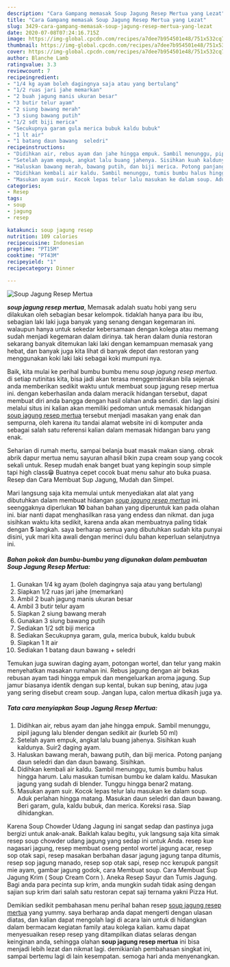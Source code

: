 ```yaml
---
description: "Cara Gampang memasak Soup Jagung Resep Mertua yang Lezat"
title: "Cara Gampang memasak Soup Jagung Resep Mertua yang Lezat"
slug: 3429-cara-gampang-memasak-soup-jagung-resep-mertua-yang-lezat
date: 2020-07-08T07:24:16.715Z
image: https://img-global.cpcdn.com/recipes/a7dee7b954501e48/751x532cq70/soup-jagung-resep-mertua-foto-resep-utama.jpg
thumbnail: https://img-global.cpcdn.com/recipes/a7dee7b954501e48/751x532cq70/soup-jagung-resep-mertua-foto-resep-utama.jpg
cover: https://img-global.cpcdn.com/recipes/a7dee7b954501e48/751x532cq70/soup-jagung-resep-mertua-foto-resep-utama.jpg
author: Blanche Lamb
ratingvalue: 3.3
reviewcount: 7
recipeingredient:
- "1/4 kg ayam boleh dagingnya saja atau yang bertulang"
- "1/2 ruas jari jahe memarkan"
- "2 buah jagung manis ukuran besar"
- "3 butir telur ayam"
- "2 siung bawang merah"
- "3 siung bawang putih"
- "1/2 sdt biji merica"
- "Secukupnya garam gula merica bubuk kaldu bubuk"
- "1 lt air"
- "1 batang daun bawang  seledri"
recipeinstructions:
- "Didihkan air, rebus ayam dan jahe hingga empuk. Sambil menunggu, pipil jagung lalu blender dengan sedikit air (kurleb 50 ml)"
- "Setelah ayam empuk, angkat lalu buang jahenya. Sisihkan kuah kaldunya. Suir2 daging ayam."
- "Haluskan bawang merah, bawang putih, dan biji merica. Potong panjang daun seledri dan dan daun bawang. Sisihkan."
- "Didihkan kembali air kaldu. Sambil menunggu, tumis bumbu halus hingga harum. Lalu masukan tumisan bumbu ke dalam kaldu. Masukan jagung yang sudah di blender. Tunggu hingga benar2 matang."
- "Masukan ayam suir. Kocok lepas telur lalu masukan ke dalam soup. Aduk perlahan hingga matang. Masukan daun seledri dan daun bawang. Beri garam, gula, kaldu bubuk, dan merica. Koreksi rasa. Siap dihidangkan."
categories:
- Resep
tags:
- soup
- jagung
- resep

katakunci: soup jagung resep 
nutrition: 109 calories
recipecuisine: Indonesian
preptime: "PT15M"
cooktime: "PT43M"
recipeyield: "1"
recipecategory: Dinner

---
```



![Soup Jagung Resep Mertua](https://img-global.cpcdn.com/recipes/a7dee7b954501e48/751x532cq70/soup-jagung-resep-mertua-foto-resep-utama.jpg)

<b><i>soup jagung resep mertua</i></b>, Memasak adalah suatu hobi yang seru dilakukan oleh sebagian besar kelompok. tidaklah hanya para ibu ibu, sebagian laki laki juga banyak yang senang dengan kegemaran ini. walaupun hanya untuk sekedar kebersamaan dengan kolega atau memang sudah menjadi kegemaran dalam dirinya. tak heran dalam dunia restoran sekarang banyak ditemukan laki laki dengan kemampuan memasak yang hebat, dan banyak juga kita lihat di banyak depot dan restoran yang menggunakan koki laki laki sebagai koki mumpuni nya.

Baik, kita mulai ke perihal bumbu bumbu menu <i>soup jagung resep mertua</i>. di setiap rutinitas kita, bisa jadi akan terasa menggembirakan bila sejenak anda memberikan sedikit waktu untuk membuat soup jagung resep mertua ini. dengan keberhasilan anda dalam meracik hidangan tersebut, dapat membuat diri anda bangga dengan hasil olahan anda sendiri. dan lagi disini melalui situs ini kalian akan memiliki pedoman untuk memasak hidangan <u>soup jagung resep mertua</u> tersebut menjadi masakan yang enak dan sempurna, oleh karena itu tandai alamat website ini di komputer anda sebagai salah satu referensi kalian dalam memasak hidangan baru yang enak.

Seharian di rumah mertu, sampai belanja buat masak makan siang. obrak abrik dapur mertua nemu sayuran alhasil bikin zupa cream soup yang cocok sekali untuk. Resep mudah enak banget buat yang kepingin soup simple tapi high class😁 Buatnya cepet cocok buat menu sahur ato buka puasa. Resep dan Cara Membuat Sup Jagung, Mudah dan Simpel.


Mari langsung saja kita memulai untuk menyediakan alat alat yang dibutuhkan dalam membuat hidangan <u><i>soup jagung resep mertua</i></u> ini. seenggaknya diperlukan <b>10</b> bahan bahan yang diperuntuk kan pada olahan ini. biar nanti dapat menghasilkan rasa yang endess dan nikmat. dan juga sisihkan waktu kita sedikit, karena anda akan membuatnya paling tidak dengan <b>5</b> langkah. saya berharap semua yang dibutuhkan sudah kita punyai disini, yuk mari kita awali dengan merinci dulu bahan keperluan selanjutnya ini.

<!--inarticleads1-->

##### Bahan pokok dan bumbu-bumbu yang digunakan dalam pembuatan Soup Jagung Resep Mertua:

1. Gunakan 1/4 kg ayam (boleh dagingnya saja atau yang bertulang)
1. Siapkan 1/2 ruas jari jahe (memarkan)
1. Ambil 2 buah jagung manis ukuran besar
1. Ambil 3 butir telur ayam
1. Siapkan 2 siung bawang merah
1. Gunakan 3 siung bawang putih
1. Sediakan 1/2 sdt biji merica
1. Sediakan Secukupnya garam, gula, merica bubuk, kaldu bubuk
1. Siapkan 1 lt air
1. Sediakan 1 batang daun bawang + seledri


Temukan juga suwiran daging ayam, potongan wortel, dan telur yang makin menyehatkan masakan rumahan ini. Rebus jagung dengan air bekas rebusan ayam tadi hingga empuk dan mengeluarkan aroma jagung. Sup jamur biasanya identik dengan sup kental, bukan sup bening, atau juga yang sering disebut cream soup. Jangan lupa, calon mertua dikasih juga ya. 

<!--inarticleads2-->

##### Tata cara menyiapkan Soup Jagung Resep Mertua:

1. Didihkan air, rebus ayam dan jahe hingga empuk. Sambil menunggu, pipil jagung lalu blender dengan sedikit air (kurleb 50 ml)
1. Setelah ayam empuk, angkat lalu buang jahenya. Sisihkan kuah kaldunya. Suir2 daging ayam.
1. Haluskan bawang merah, bawang putih, dan biji merica. Potong panjang daun seledri dan dan daun bawang. Sisihkan.
1. Didihkan kembali air kaldu. Sambil menunggu, tumis bumbu halus hingga harum. Lalu masukan tumisan bumbu ke dalam kaldu. Masukan jagung yang sudah di blender. Tunggu hingga benar2 matang.
1. Masukan ayam suir. Kocok lepas telur lalu masukan ke dalam soup. Aduk perlahan hingga matang. Masukan daun seledri dan daun bawang. Beri garam, gula, kaldu bubuk, dan merica. Koreksi rasa. Siap dihidangkan.


Karena Soup Chowder Udang Jagung ini sangat sedap dan pastinya juga bergizi untuk anak-anak. Baiklah kalau begitu, yuk langsung saja kita simak resep soup chowder udang jagung yang sedap ini untuk Anda. resep kue nagasari jagung, resep membuat oseng pentol wortel jagung acar, resep sop otak sapi, resep masakan berbahan dasar jagung jagung tanpa ditumis, resep sop jagung manado, resep sop otak sapi, resep ncc kerupuk pangsit mie ayam, gambar jagung godok, cara Membuat soup. Cara Membuat Sup Jagung Krim ( Soup Cream Corn ). Aneka Resep Sayur dan Tumis Jagung. Bagi anda para pecinta sup krim, anda mungkin sudah tidak asing dengan sajian sup krim dari salah satu restoran cepat saji ternama yakni Pizza Hut. 

Demikian sedikit pembahasan menu perihal bahan resep <u>soup jagung resep mertua</u> yang yummy. saya berharap anda dapat mengerti dengan ulasan diatas, dan kalian dapat mengolah lagi di acara lain untuk di hidangkan dalam bermacam kegiatan family atau kolega kalian. kamu dapat menyesuaikan resep resep yang ditampilkan diatas selaras dengan keinginan anda, sehingga olahan <b>soup jagung resep mertua</b> ini bisa menjadi lebih lezat dan nikmat lagi. demikianlah pembahasan singkat ini, sampai bertemu lagi di lain kesempatan. semoga hari anda menyenangkan.
